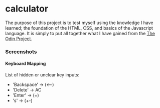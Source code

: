 # calculator
The purpose of this project is to test myself using the knowledge I have learned; the foundation of the HTML, CSS, and basics of the Javascript language. It is simply to put all together what I have gained from the [The Odin Project](theodinproject.com).

### Screenshots

#### Keyboard Mapping
List of hidden or unclear key inputs: 
* 'Backspace' -> (<--)
* 'Delete' -> AC
* 'Enter' -> (=)
* 's' -> (+-)
